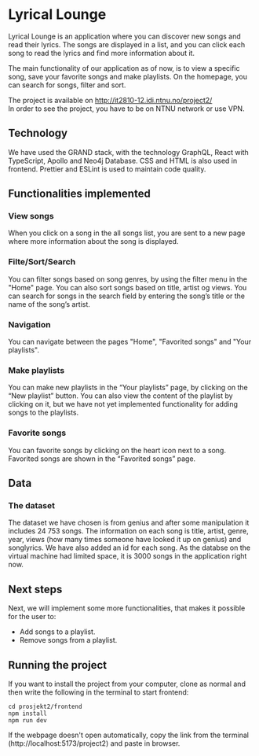 # Lyrical Lounge
Lyrical Lounge is an application where you can discover new songs and read their lyrics. The songs are displayed in a list, and you can click each song to read the lyrics and find more information about it. 

The main functionality of our application as of now, is to view a specific song, save your favorite songs and make playlists. On the homepage, you can search for songs, filter and sort. 

The project is available on http://it2810-12.idi.ntnu.no/project2/  
In order to see the project, you have to be on NTNU network or use VPN.

## Technology  
We have used the GRAND stack, with the technology GraphQL, React with TypeScript, Apollo and Neo4j Database. CSS and HTML is also used in frontend. Prettier and ESLint is used to maintain code quality. 

## Functionalities implemented

### View songs
When you click on a song in the all songs list, you are sent to a new page where more information about the song is displayed.

### Filte/Sort/Search
You can filter songs based on song genres, by using the filter menu in the "Home" page. You can also sort songs based on title, artist og views. You can search for songs in the search field by entering the song’s title or the name of the song’s artist.

### Navigation
You can navigate between the pages "Home", "Favorited songs" and "Your playlists". 

### Make playlists
You can make new playlists in the “Your playlists” page, by clicking on the “New playlist” button. You can also view the content of the playlist by clicking on it, but we have not yet implemented functionality for adding songs to the playlists.

### Favorite songs
You can favorite songs by clicking on the heart icon next to a song. Favorited songs are shown in the “Favorited songs” page.

## Data
### The dataset
The dataset we have chosen is from genius and after some manipulation it includes 24 753 songs. The information on each song is title, artist, genre, year, views (how many times someone have looked it up on genius) and songlyrics. We have also added an id for each song. As the databse on the virtual machine had limited space, it is 3000 songs in the application right now.


## Next steps
Next, we will implement some more functionalities, that makes it possible for the user to:
- Add songs to a playlist.
- Remove songs from a playlist.

## Running the project
If you want to install the project from your computer, clone as normal and then write the following in the terminal to start frontend: 

`cd prosjekt2/frontend`   
`npm install`  
`npm run dev`

If the webpage doesn't open automatically, copy the link from the terminal (http://localhost:5173/project2) and paste in browser. 